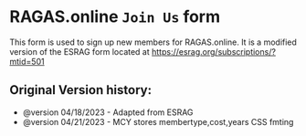 # RAGAS.online `Join Us` form

This form is used to sign up new members for RAGAS.online. It is a modified version of the ESRAG form located at https://esrag.org/subscriptions/?mtid=501

## Original Version history:

- @version 04/18/2023 - Adapted from ESRAG
- @version 04/21/2023 - MCY stores membertype,cost,years CSS fmting
